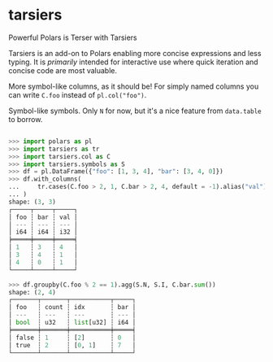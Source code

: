 # tarsiers
Powerful Polars is Terser with Tarsiers

Tarsiers is an add-on to Polars enabling more concise expressions and
less typing. It is _primarily_ intended for interactive use where
quick iteration and concise code are most valuable.

More symbol-like columns, as it should be! For simply named columns
you can write `C.foo` instead of `pl.col("foo")`.

Symbol-like symbols. Only `N` for now, but it's a nice feature from
`data.table` to borrow.

```python

>>> import polars as pl
>>> import tarsiers as tr
>>> import tarsiers.col as C
>>> import tarsiers.symbols as S
>>> df = pl.DataFrame({"foo": [1, 3, 4], "bar": [3, 4, 0]})
>>> df.with_columns(
...     tr.cases(C.foo > 2, 1, C.bar > 2, 4, default = -1).alias("val")
... )
shape: (3, 3)
┌─────┬─────┬─────┐
│ foo ┆ bar ┆ val │
│ --- ┆ --- ┆ --- │
│ i64 ┆ i64 ┆ i32 │
╞═════╪═════╪═════╡
│ 1   ┆ 3   ┆ 4   │
│ 3   ┆ 4   ┆ 1   │
│ 4   ┆ 0   ┆ 1   │
└─────┴─────┴─────┘

>>> df.groupby(C.foo % 2 == 1).agg(S.N, S.I, C.bar.sum())
shape: (2, 4)
┌───────┬───────┬───────────┬─────┐
│ foo   ┆ count ┆ idx       ┆ bar │
│ ---   ┆ ---   ┆ ---       ┆ --- │
│ bool  ┆ u32   ┆ list[u32] ┆ i64 │
╞═══════╪═══════╪═══════════╪═════╡
│ false ┆ 1     ┆ [2]       ┆ 0   │
│ true  ┆ 2     ┆ [0, 1]    ┆ 7   │
└───────┴───────┴───────────┴─────┘

```